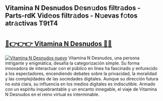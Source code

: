 ## Vitamina N Desnudos D𝚎sn𝚞dos filtr𝚊dos - Parts-rdK Vid𝚎os filtr𝚊dos - N𝚞evas f𝚘tos atr𝚊ctivas T9tT4

# <h2><a href="http://mb6mu5l.tromn.icu/?c=Vitamina+N+Desnudos">🔗👉👉👉 Vitamina N Desnudos 🔗🔗</a></h2>

[![Vitamina N Desnudos nuevo](https://i.imgur.com/pEAQMta.gif)](http://mb6mu5l.tromn.icu/?c=Vitamina+N+Desnudos)
Vitamina N Desnudos, una persona intrigante y enigmática, desafía la categorización simple. Su forma innovadora de interactuar con el público en línea ha fascinado y enfurecido a los espectadores, encendiendo debates sobre la privacidad, la moralidad y las complejidades de las sociedades digitales. Aunque su dirección futura no está clara, su influencia en los medios digitales es indiscutible. Armado con un espíritu inquebrantable y un encanto innegable, el viaje de Vitamina N Desnudos en el reino virtual es interminable.
